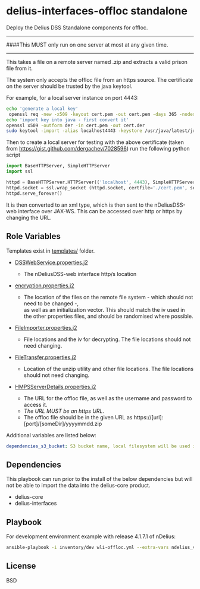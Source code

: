 delius-interfaces-offloc standalone
=========

Deploy the Delius DSS Standalone components for offloc.
<hr/>

####This MUST only run on one server at most at any given time. 

<hr/>

This takes a file on a remote server named <yyyymmdd>.zip and extracts a valid prison file from it.

The system only accepts the offloc file from an https source.
The certificate on the server should be trusted by the java keytool. 

For example, for a local server instance on port 4443:
```bash
echo 'generate a local key'
 openssl req -new -x509 -keyout cert.pem -out cert.pem -days 365 -nodes
echo 'import key into java - first convert it'
openssl x509 -outform der -in cert.pem -out cert.der
sudo keytool -import -alias localhost4443 -keystore /usr/java/latest/jre/lib/security/cacerts -file cert.der

```

Then to create a local server for testing with the above certificate (taken from https://gist.github.com/dergachev/7028596) run the following python script
```python
import BaseHTTPServer, SimpleHTTPServer
import ssl

httpd = BaseHTTPServer.HTTPServer(('localhost', 4443), SimpleHTTPServer.SimpleHTTPRequestHandler)
httpd.socket = ssl.wrap_socket (httpd.socket, certfile='./cert.pem', server_side=True)
httpd.serve_forever()
```

It is then converted to an xml type, which is then sent to the nDeliusDSS-web interface over JAX-WS. This can be accessed over http or https by changing the URL.




Role Variables
--------------

Templates exist in [templates/](templates) folder.

* [DSSWebService.properties.j2](templates/DSSWebService.properties.j2)
    - The nDeliusDSS-web interface http/s location

* [encryption.properties.j2](templates/encryption.properties.j2)
    - The location of the files on the remote file system - which should not need to be changed -,\
     as well as an initialization vector. This should match the iv used in the other properties files, and should be randomised where possible.

* [FileImporter.properties.j2](templates/FileImporter.properties.j2)
    - File locations and the iv for decrypting. The file locations should not need changing.
    
* [FileTransfer.properties.j2](templates/FileTransfer.properties.j2)
    - Location of the unzip utility and other file locations. The file locations should not need changing.

* [HMPSServerDetails.properties.j2](templates/HMPSServerDetails.properties.j2)
    - The URL for the offloc file, as well as the username and password to access it.
    - *The URL MUST be an https URL.*
    - The offloc file should be in the given URL as https://[url]:[port]/[someDir]/yyyymmdd.zip
    

 
Additional variables are listed below:
```yaml
dependencies_s3_bucket: S3 bucket name, local filesystem will be used if not specified
```

Dependencies
------------
This playbook can run prior to the install of the below dependencies but will not be able to import the data into the delius-core product.
* delius-core
* delius-interfaces

Playbook
-----------
For development environment example with release 4.1.7.1 of nDelius: 
```bash
ansible-playbook -i inventory/dev wli-offloc.yml --extra-vars ndelius_version=4.1.7.1
```
License
-------

BSD
